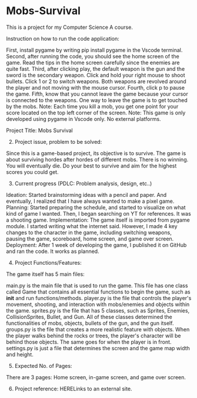 # Mobs-Survival
This is a project for my Computer Science A course. 

Instruction on how to run the code application:

First, install pygame by writing pip install pygame in the Vscode terminal.
Second, after running the code, you should see the home screen of the game. Read the tips in the home screen carefully since the enemies are quite fast.
Third, after clicking play, the default weapon is the gun and the sword is the secondary weapon. Click and hold your right mouse to shoot bullets. Click 1 or 2 to switch weapons. Both weapons are revolved around the player and not moving with the mouse cursor.
Fourth, click p to pause the game.
Fifth, know that you cannot leave the game because your cursor is connected to the weapons. One way to leave the game is to get touched by the mobs.
Note: Each time you kill a mob, you get one point for your score located on the top left corner of the screen.
Note: This game is only developed using pygame in Vscode only. No external platforms. 


Project Title: Mobs Survival


2. Project issue, problem to be solved:

Since this is a game-based project, its objective is to survive. The game is about surviving hordes after hordes of different mobs. There is no winning. You will eventually die. Do your best to survive and aim for the highest scores you could get.
 

3. Current progress (PDLC: Problem analysis, design, etc..)

Ideation: Started brainstorming ideas with a pencil and paper. And eventually, I realized that I have always wanted to make a pixel game. 
Planning: Started preparing the schedule, and started to visualize on what kind of game I wanted. Then, I began searching on YT for references. It was a shooting game.
Implementation: The game itself is imported from pygame module. I started writing what the internet said. However, I made 4 key changes to the character in the game, including switching weapons, pausing the game, scoreboard, home screen, and game over screen.
Deployment: After 1 week of developing the game, I published it on GitHub and ran the code. It works as planned.


4. Project Functions/Features:

The game itself has 5 main files:

main.py is the main file that is used to run the game. This file has one class called Game that contains all essential functions to begin the game, such as __init__ and run functions/methods.
player.py is the file that controls the player's movement, shooting, and interaction with mobs/enemies and objects within the game.
sprites.py is the file that has 5 classes, such as Sprites, Enemies, CollisionSprites, Bullet, and Gun. All of these classes determined the functionalities of mobs, objects, bullets of the gun, and the gun itself.
groups.py is the file that creates a more realistic feature with objects. When the player walks behind the rocks or trees, the player's character will be behind those objects. The same goes for when the player is in front.
settings.py is just a file that determines the screen and the game map width and height.

 
5. Expected No. of Pages:

There are 3 pages: Home screen, in-game screen, and game over screen.


6. Project reference: HERELinks to an external site.

